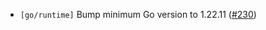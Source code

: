 - `[go/runtime]` Bump minimum Go version to 1.22.11
  ([\#230](https://github.com/cometbft/cometbft-db/pull/230))
